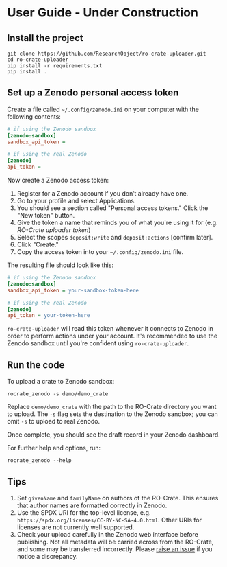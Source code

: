 # User Guide - Under Construction

## Install the project

```
git clone https://github.com/ResearchObject/ro-crate-uploader.git
cd ro-crate-uploader
pip install -r requirements.txt
pip install .
```

## Set up a Zenodo personal access token

Create a file called `~/.config/zenodo.ini` on your computer with the following contents:

```ini
# if using the Zenodo sandbox
[zenodo:sandbox]
sandbox_api_token = 

# if using the real Zenodo
[zenodo]
api_token = 
```

Now create a Zenodo access token:

1. Register for a Zenodo account if you don’t already have one.
1. Go to your profile and select Applications.
1. You should see a section called "Personal access tokens." Click the "New token" button.
1. Give the token a name that reminds you of what you're using it for (e.g. _RO-Crate uploader token_)
1. Select the scopes `deposit:write` and `deposit:actions` [confirm later].
1. Click "Create."
1. Copy the access token into your `~/.config/zenodo.ini` file.

The resulting file should look like this:

```ini
# if using the Zenodo sandbox
[zenodo:sandbox]
sandbox_api_token = your-sandbox-token-here

# if using the real Zenodo
[zenodo]
api_token = your-token-here
```

`ro-crate-uploader` will read this token whenever it connects to Zenodo in order to perform actions under your account. It's recommended to use the Zenodo sandbox until you're confident using `ro-crate-uploader`.

## Run the code

To upload a crate to Zenodo sandbox:
```
rocrate_zenodo -s demo/demo_crate
```
Replace `demo/demo_crate` with the path to the RO-Crate directory you want to upload. The `-s` flag sets the destination to the Zenodo sandbox; you can omit `-s` to upload to real Zenodo.

Once complete, you should see the draft record in your Zenodo dashboard.

For further help and options, run:
```
rocrate_zenodo --help
```

## Tips

1. Set `givenName` and `familyName` on authors of the RO-Crate. This ensures that author names are formatted correctly in Zenodo.
2. Use the SPDX URI for the top-level license, e.g. `https://spdx.org/licenses/CC-BY-NC-SA-4.0.html`. Other URIs for licenses are not currently well supported.
3. Check your upload carefully in the Zenodo web interface before publishing. Not all metadata will be carried across from the RO-Crate, and some may be transferred incorrectly. Please [raise an issue](https://github.com/ResearchObject/ro-crate-uploader/issues/new) if you notice a discrepancy.
